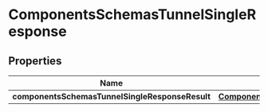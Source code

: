 # ComponentsSchemasTunnelSingleResponse

## Properties
Name | Type | Description | Notes
------------ | ------------- | ------------- | -------------
**componentsSchemasTunnelSingleResponseResult** | [**ComponentsschemastunnelSingleResponseResult**](ComponentsschemastunnelSingleResponseResult.md) |  |  [optional]
